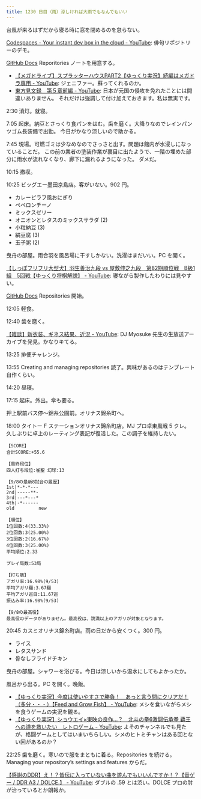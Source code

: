 ```yaml
---
title: 1230 日目（雨）涼しければ大雨でもなんでもいい
---
```


台風が来るはずだから寝る時に窓を閉めるのを怠らない。

[Codespaces - Your instant dev box in the cloud - YouTube](https://www.youtube.com/watch?v=_W9B7qc9lVc):
俳句リポジトリーのデモ。

[GitHub Docs] Reporitories ノートを用意する。

* [【メガドライブ】スプラッターハウスPART2【ゆっくり実況】続編はメガドラ専用 - YouTube](https://www.youtube.com/watch?v=gUe5yGplEaI):
  ジェニファー。蘇ってくれるのか。
* [東方見文録　第５章前編 - YouTube](https://www.youtube.com/watch?v=IEOXMmElYQ8):
  日本が元国の侵攻を免れたことには間違いありません。
  それだけは強調して付け加えておきます。私は無実です。

2:30 消灯。就寝。

7:05 起床。納豆とさっくり食パンをはむ。歯を磨く。大降りなのでレインパンツゴム長装備で出勤。
今日がかなり涼しいので助かる。

7:45 現場。可燃ゴミは少なめなのでさっさと出す。問題は館内が水浸しになっていることだ。
この前の業者の塗装作業が裏目に出たようで、一階の埋めた部分に雨水が流れなくなり、廊下に漏れるようになった。
ダメだ。

10:15 撤収。

10:25 ビッグエー墨田京島店。客がいない。902 円。

* カレーピラフ風おにぎり
* ペペロンチーノ
* ミックスゼリー
* オニオンとレタスのミックスサラダ (2)
* 小粒納豆 (3)
* 絹豆腐 (3)
* 玉子粥 (2)

曳舟の部屋。雨合羽を風呂場に干すしかない。洗濯はまだいい。PC を開く。

[【しっぽフリフリ大型犬】羽生善治九段 vs 屋敷伸之九段　第82期順位戦　B級1組　5回戦【ゆっくり将棋解説】 - YouTube](https://www.youtube.com/watch?v=IDhyWpzY4Ms):
寝ながら製作したわりには見やすい。

[GitHub Docs] Repositories 開始。

12:05 軽食。

12:40 歯を磨く。

[【雑談】新衣装、ギネス結果、近況 - YouTube](https://www.youtube.com/watch?v=pxV4K1-doL8):
DJ Myosuke 先生の生放送アーカイブを発見。かなりキてる。

13:25 排便チャレンジ。

13:55 Creating and managing repositories 読了。興味があるのはテンプレート自作くらい。

14:20 昼寝。

17:15 起床。外出。傘も要る。

押上駅前バス停～錦糸公園前。オリナス錦糸町へ。

18:00 タイトー F ステーションオリナス錦糸町店。MJ プロ卓東風戦 5 クレ。
久しぶりに卓上のレーティング表記が復活した。この調子を維持したい。

```text
【SCORE】
合計SCORE:+55.6

【最終段位】
四人打ち段位:雀聖 幻球:13

【9/8の最新8試合の履歴】
1st|*-*-*---
2nd|-----**-
3rd|---*---*
4th|-*------
old         new

【順位】
1位回数:4(33.33%)
2位回数:3(25.00%)
3位回数:2(16.67%)
4位回数:3(25.00%)
平均順位:2.33

プレイ局数:53局

【打ち筋】
アガリ率:16.98%(9/53)
平均アガリ翻:3.67翻
平均アガリ巡目:11.67巡
振込み率:16.98%(9/53)

【9/8の最高役】
最高役のデータがありません。最高役は、跳満以上のアガリが対象となります。
```

20:45 カスミオリナス錦糸町店。雨の日だから安くつく。300 円。

* ライス
* レタスサンド
* 骨なしフライドチキン

曳舟の部屋。シャワーを浴びる。今日は涼しいから温水にしてもよかったか。

風呂から出る。PC を開く。晩飯。

* [【ゆっくり実況】今度は使いやすさで勝負！　あっと言う間にクリアだ！（多分・・・）【Feed and Grow Fish】 - YouTube](https://www.youtube.com/watch?v=CMBtPlDrfjs):
  メシを食いながらメシを食うゲームの実況を観る。
* [【ゆっくり実況】ショウエイ×東映の良作…？　北斗の拳6激闘伝承拳 覇王への道を救いたい　レトロゲーム - YouTube](https://www.youtube.com/watch?v=bmcQ4Ygr5zY):
  よそのチャンネルでも見たが、格闘ゲームとしてはいまいちらしい。シメのヒトミチャンはある回とない回があるのか？

22:25 歯を磨く。寒いので服をまともに着る。Repositories を続ける。
Managing your repository’s settings and features からだ。

[【感謝のDDR】え！？皆伝に入っていない曲を遊んでもいいんですか！？【音ゲー / DDR A3 / DOLCE.】 - YouTube](https://www.youtube.com/watch?v=ISr-HROSEaA):
ダブルの .59 とは渋い。DOLCE プロの肘が治っているとか朗報か。

[GitHub Docs]: https://docs.github.com/en
